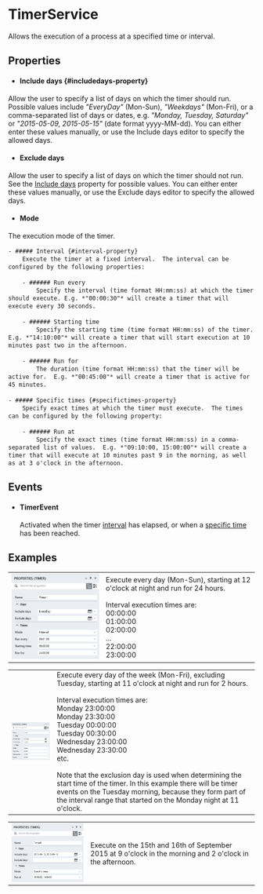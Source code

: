 TimerService
===========

Allows the execution of a process at a specified time or interval.

Properties
----------
	
- #### Include days {#includedays-property}
Allow the user to specify a list of days on which the timer should run.  Possible values include *"EveryDay"* (Mon-Sun), *"Weekdays"* (Mon-Fri), or a comma-separated list of days or dates, e.g. *"Monday, Tuesday, Saturday"* or *"2015-05-09, 2015-05-15"* (date format yyyy-MM-dd).  You can either enter these values manually, or use the Include days editor to specify the allowed days.

-	#### Exclude days
Allow the user to specify a list of days on which the timer should not run.  See the [Include days](#includedays-property) property for possible values.  You can either enter these values manually, or use the Exclude days editor to specify the allowed days.


-  #### Mode
The execution mode of the timer.

	- ##### Interval {#interval-property}
    	Execute the timer at a fixed interval.  The interval can be configured by the following properties:

		- ###### Run every
			Specify the interval (time format HH:mm:ss) at which the timer should execute. E.g. *"00:00:30"* will create a timer that will execute every 30 seconds.
	
		- ###### Starting time
			Specify the starting time (time format HH:mm:ss) of the timer.  E.g. *"14:10:00"* will create a timer that will start execution at 10 minutes past two in the afternoon.
	
		- ###### Run for
			The duration (time format HH:mm:ss) that the timer will be active for.  E.g. *"00:45:00"* will create a timer that is active for 45 minutes. 
	
	- ##### Specific times {#specifictimes-property}
		Specify exact times at which the timer must execute.  The times can be configured by the following property: 

		- ###### Run at
			Specify the exact times (time format HH:mm:ss) in a comma-separated list of values.  E.g. *"09:10:00, 15:00:00"* will create a timer that will execute at 10 minutes past 9 in the morning, as well as at 3 o'clock in the afternoon.

Events
------

- #### TimerEvent
	Activated when the timer [interval](#interval-property) has elapsed, or when a [specific time](#specifictimes-property) has been reached. 

Examples
--------

<table>
	<tbody>
		<tr>
			<td style="border:none;"><img src="Timer1.png" /></td>
			<td style="vertical-align:middle;border:none;">
Execute every day (Mon-Sun), starting at 12 o'clock at night and run for 24 hours.<br/><br/>Interval execution times are:<br/>
00:00:00<br/>
01:00:00<br/>
02:00:00<br/>
...<br/>
22:00:00<br/>
23:00:00
			</td>
		</tr>
	</tbody>
</table>

<table>
	<tbody>
		<tr>
			<td style="border:none;"><img src="Timer2.png" /></td>
			<td style="vertical-align:middle;border:none;">
Execute every day of the week (Mon-Fri), excluding Tuesday, starting at 11 o'clock at night and run for 2 hours.<br/><br/>Interval execution times are:<br/>
Monday 23:00:00<br/>
Monday 23:30:00<br/>
Tuesday 00:00:00<br/>
Tuesday 00:30:00<br/>
Wednesday 23:00:00<br/>
Wednesday 23:30:00<br/>
etc.<br/><br/>
Note that the exclusion day is used when determining the start time of the timer.  In this example there will be timer events on the Tuesday morning, because they form part of the interval range that started on the Monday night at 11 o'clock.  
			</td>
		</tr>
	</tbody>
</table>

<table>
	<tbody>
		<tr>
			<td style="border:none;"><img src="Timer3.png" /></td>
			<td style="vertical-align:middle;border:none;">
Execute on the 15th and 16th of September 2015 at 9 o'clock in the morning and 2 o'clock in the afternoon.
			</td>
		</tr>
	</tbody>
</table>
